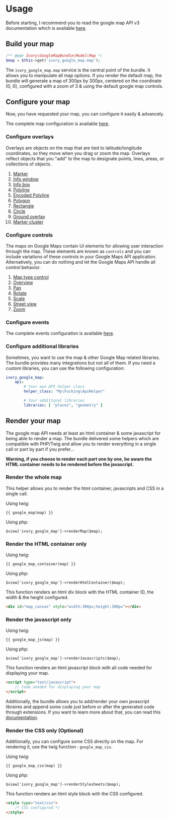 # Usage

Before starting, I recommend you to read the google map API v3 documentation which is available
[here](http://code.google.com/apis/maps/documentation/javascript/reference.html).

## Build your map

``` php
/** @var Ivory\GoogleMapBundle\Model\Map */
$map = $this->get('ivory_google_map.map');
```

The ``ivory_google_map.map`` service is the central point of the bundle. It allows you to manipulate all map options.
If you render the default map, the bundle will generate a map of 300px by 300px, centered on the coordinate (0, 0),
configured with a zoom of 3 & using the default google map controls.

## Configure your map

Now, you have requested your map, you can configure it easily & advancely.

The complete map configuration is available
[here](http://github.com/egeloen/IvoryGoogleMapBundle/blob/master/Resources/doc/usage/map.md).

### Configure overlays

Overlays are objects on the map that are tied to latitude/longitude coordinates, so they move when you drag or zoom
the map. Overlays reflect objects that you "add" to the map to designate points, lines, areas, or collections of
objects.

 1.  [Marker](http://github.com/egeloen/IvoryGoogleMapBundle/blob/master/Resources/doc/usage/overlays/marker.md)
 2.  [Info window](http://github.com/egeloen/IvoryGoogleMapBundle/blob/master/Resources/doc/usage/overlays/info_window.md)
 3.  [Info box](http://github.com/egeloen/IvoryGoogleMapBundle/blob/master/Resources/doc/usage/overlays/info_box.md)
 4.  [Polyline](http://github.com/egeloen/IvoryGoogleMapBundle/blob/master/Resources/doc/usage/overlays/polyline.md)
 5.  [Encoded Polyline](http://github.com/egeloen/IvoryGoogleMapBundle/blob/master/Resources/doc/usage/overlays/encoded_polyline.md)
 6.  [Polygon](http://github.com/egeloen/IvoryGoogleMapBundle/blob/master/Resources/doc/usage/overlays/polygon.md)
 7.  [Rectangle](http://github.com/egeloen/IvoryGoogleMapBundle/blob/master/Resources/doc/usage/overlays/rectangle.md)
 8.  [Circle](http://github.com/egeloen/IvoryGoogleMapBundle/blob/master/Resources/doc/usage/overlays/circle.md)
 9.  [Ground overlay](http://github.com/egeloen/IvoryGoogleMapBundle/blob/master/Resources/doc/usage/overlays/ground_overlay.md)
 10. [Marker cluster](http://github.com/egeloen/IvoryGoogleMapBundle/blob/master/Resources/doc/usage/overlays/marker_cluster.md)

### Configure controls

The maps on Google Maps contain UI elements for allowing user interaction through the map. These elements are known
as ``controls`` and you can include variations of these controls in your Google Maps API application. Alternatively,
you can do nothing and let the Google Maps API handle all control behavior.

 1. [Map type control](http://github.com/egeloen/IvoryGoogleMapBundle/blob/master/Resources/doc/usage/controls/map_type.md)
 2. [Overview](http://github.com/egeloen/IvoryGoogleMapBundle/blob/master/Resources/doc/usage/controls/overview.md)
 3. [Pan](http://github.com/egeloen/IvoryGoogleMapBundle/blob/master/Resources/doc/usage/controls/pan.md)
 4. [Rotate](http://github.com/egeloen/IvoryGoogleMapBundle/blob/master/Resources/doc/usage/controls/rotate.md)
 5. [Scale](http://github.com/egeloen/IvoryGoogleMapBundle/blob/master/Resources/doc/usage/controls/scale.md)
 6. [Street view](http://github.com/egeloen/IvoryGoogleMapBundle/blob/master/Resources/doc/usage/controls/street_view.md)
 7. [Zoom](http://github.com/egeloen/IvoryGoogleMapBundle/blob/master/Resources/doc/usage/controls/zoom.md)

### Configure events

The complete events configuration is available
[here](http://github.com/egeloen/IvoryGoogleMapBundle/blob/master/Resources/doc/usage/events.md).

### Configure additional libraries

Sometimes, you want to use the map & other Google Map related libraries. The bundle provides many integrations but not
all of them. If you need a custom libraries, you can use the following configuration:

```yaml
ivory_google_map:
    api:
        # Your own API helper class
        helper_class: "My\Fucking\ApiHelper"

        # Your additional libraries
        libraries: [ "places", "geometry" ]
```

## Render your map

The google map API needs at least an html container & some javascript for being able to render a map. The bundle
delivered some helpers which are compatible with PHP/Twig and allow you to render everything in a single call or
part by part if you prefer...

**Warning, if you choose to render each part one by one, be aware the HTML container needs to be rendered before the
javascript.**

### Render the whole map

This helper allows you to render the html container, javascripts and CSS in a single call.

Using twig:

```
{{ google_map(map) }}
```

Using php:

```
$view['ivory_google_map']->renderMap($map);
```

### Render the HTML container only

Using twig:

```
{{ google_map_container(map) }}
```

Using php:

```
$view['ivory_google_map']->renderHtmlContainer($map);
```

This function renders an html div block with the HTML container ID, the width & the height configured.

``` html
<div id="map_canvas" style="width:300px;height:300px"></div>
```

### Render the javascript only

Using twig:

```
{{ google_map_js(map) }}
```

Using php:

```
$view['ivory_google_map']->renderJavascripts($map);
```

This function renders an html javascript block with all code needed for displaying your map.

``` html
<script type="text/javascript">
    // Code needed for displaying your map
</script>
```

Additionally, the bundle allows you to add/render your own javascript libraires and append some code just before or
after the generated code through extensions. If you want to learn more about that, you can read this
[documentation](http://github.com/egeloen/IvoryGoogleMapBundle/blob/master/Resources/doc/usage/helper/extension.md).

### Render the CSS only (Optional)

Additionally, you can configure some CSS directly on the map. For rendering it, use the twig function :
``google_map_css``.

Using twig:

```
{{ google_map_css(map) }}
```

Using php:

```
$view['ivory_google_map']->renderStylesheets($map);
```

This function renders an html style block with the CSS configured.

``` html
<style type="text/css">
    /* CSS configured */
</style>
```
